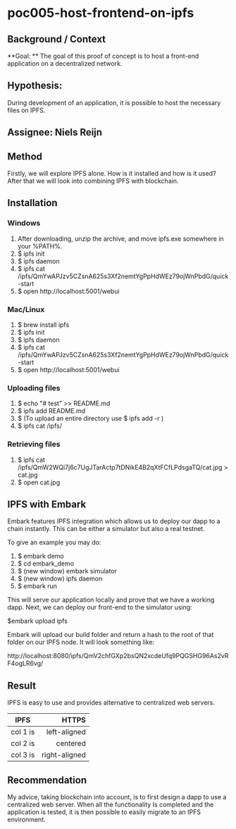 # poc005-host-frontend-on-ipfs

## Background / Context
**Goal: ** The goal of this proof of concept is to host a front-end application on a decentralized network. 

## Hypothesis:
During development of an application, it is possible to host the necessary files on IPFS.

## Assignee: Niels Reijn

## Method
Firstly, we will explore IPFS alone. How is it installed and how is it used? After that we will look into combining IPFS with blockchain.

## Installation

### Windows
1. After downloading, unzip the archive, and move ipfs.exe somewhere in your %PATH%.
2. $ ipfs init
3. $ ipfs daemon
4. $ ipfs cat /ipfs/QmYwAPJzv5CZsnA625s3Xf2nemtYgPpHdWEz79ojWnPbdG/quick-start
5. $ open http://localhost:5001/webui

### Mac/Linux
1. $ brew install ipfs
2. $ ipfs init
3. $ ipfs daemon
4. $ ipfs cat /ipfs/QmYwAPJzv5CZsnA625s3Xf2nemtYgPpHdWEz79ojWnPbdG/quick-start
5. $ open http://localhost:5001/webui

### Uploading files
1. $ echo "# test" >> README.md
2. $ ipfs add README.md
3. $ (To upload an entire directory use $ ipfs add -r <folderName>)
4. $ ipfs cat /ipfs/<returned hash>

### Retrieving files
1. $ ipfs cat /ipfs/QmW2WQi7j6c7UgJTarActp7tDNikE4B2qXtFCfLPdsgaTQ/cat.jpg > cat.jpg
2. $ open cat.jpg

## IPFS with Embark
Embark features IPFS integration which allows us to deploy our dapp to a chain instantly.
This can be either a simulator but also a real testnet.

To give an example you may do:

1. $ embark demo
2. $ cd embark_demo
3. $ (new window) embark simulator
4. $ (new window) ipfs daemon
5. $ embark run

This will serve our application locally and prove that we have a working dapp.
Next, we can deploy our front-end to the simulator using:

$embark upload ipfs

Embark will upload our build folder and return a hash to the root of that folder on our IPFS node. It will look something like: 

http://localhost:8080/ipfs/QmV2chfGXp2bsQN2xcdeUfq9PQGSHG96As2vRF4ogLR6vg/

## Result
IPFS is easy to use and provides alternative to centralized web servers. 

| IPFS   |      HTTPS      |
|----------|-------------:|
| col 1 is |  left-aligned |
| col 2 is |    centered   |
| col 3 is | right-aligned |


## Recommendation
My advice, taking blockchain into account, is to first design a dapp to use a centralized web server. When all the functionality Is completed and the application is tested, it is then possible to easily migrate to an IPFS environment.

